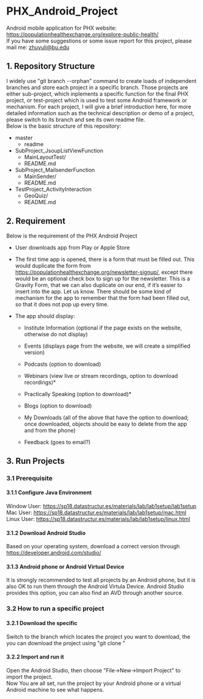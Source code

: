 # PHX_Android_Project
Android mobile application for PHX website: https://populationhealthexchange.org/explore-public-health/<br>
If you have some suggestions or some issue report for this project, please mail me: zhuyuli@bu.edu<br>
## 1. Repository Structure
I widely use "git branch --orphan" command to create loads of independent branches and store each project in a specific branch. Those projects are either sub-project, which inplements a specific function for the final PHX project, or test-project which is used to test some Android framework or mechanism. For each project, I will give a brief introduction here, for more detailed information such as the technical description or demo of a project, please switch to its branch and see its own readme file.<br>
Below is the basic structure of this repository:<br>
* master
	* readme
* SubProject_JsoupListViewFunction
	* MainLayoutTest/
	* README.md
* SubProject_MailsenderFunction
	* MainSender/
	* README.md
* TestProject_ActivityInteraction
	* GeoQuiz/
	* README.md
## 2. Requirement
Below is the requirement of the PHX Android Project<br>
* User downloads app from Play or Apple Store

* The first time app is opened, there is a form that must be filled out. This would duplicate the form from https://populationhealthexchange.org/newsletter-signup/, except there would be an optional check box to sign up for the newsletter. This is a Gravity Form, that we can also duplicate on our end, if it’s easier to insert into the app. Let us know. There should be some kind of mechanism for the app to remember that the form had been filled out, so that it does not pop up every time.

* The app should display:

	* Institute Information (optional if the page exists on the website, otherwise do not display)

	* Events (displays page from the website, we will create a simplified version)

	* Podcasts (option to download)

	* Webinars (view live or stream recordings, option to download recordings)*

	* Practically Speaking (option to download)*

	* Blogs (option to download)

	* My Downloads (all of the above that have the option to download; once downloaded, objects should be easy to delete from the app and from the phone)

	* Feedback (goes to email?)
	
## 3. Run Projects
### 3.1 Prerequisite
#### 3.1.1 Configure Java Environment
Window User: https://sp18.datastructur.es/materials/lab/lab1setup/lab1setup <br>
Mac User: https://sp18.datastructur.es/materials/lab/lab1setup/mac.html <br>
Linux User: https://sp18.datastructur.es/materials/lab/lab1setup/linux.html
#### 3.1.2 Download Android Studio
Based on your operating system, download a correct version through https://developer.android.com/studio/
#### 3.1.3 Android phone or Android Virtual Device
It is strongly recommended to test all projects by an Android phone, but it is also OK to run them through the Android Virtula Device. Android Studio provides this option, you can also find an AVD through another source.

### 3.2 How to run a specific project
#### 3.2.1 Download the specific
Switch to the branch which locates the project you want to download, the you can download the project using "git clone "
#### 3.2.2 Import and run it
Open the Android Studio, then choose "File->New->Import Project" to import the project. <br>
Now You are all set, run the project by your Android phone or a virtual Android machine to see what happens.
	
